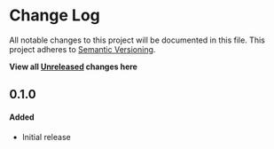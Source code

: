 # Change Log

All notable changes to this project will be documented in this file.
This project adheres to [Semantic Versioning](http://semver.org/).

**View all [Unreleased][] changes here**

## 0.1.0
#### Added
-   Initial release

[Unreleased]: https://github.com/pointybeard/helpers-functions-arrays/compare/1.0.0...integration
